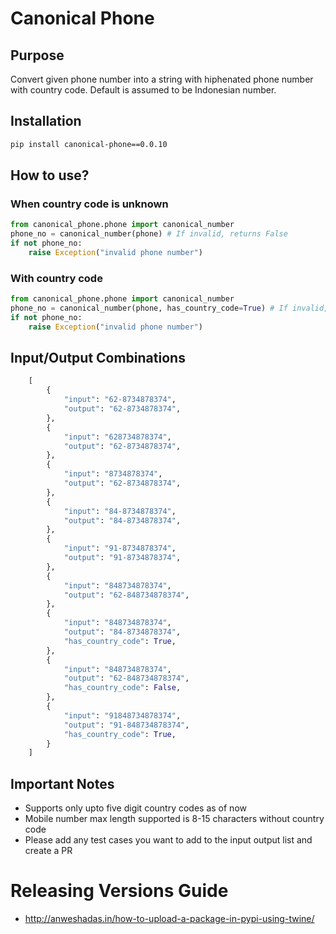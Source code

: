 # Canonical Phone
## Purpose
Convert given phone number into a string with hiphenated phone number with country code.
Default is assumed to be Indonesian number.

## Installation
```bash
pip install canonical-phone==0.0.10
```

## How to use?
### When country code is unknown
```python
from canonical_phone.phone import canonical_number
phone_no = canonical_number(phone) # If invalid, returns False
if not phone_no:
    raise Exception("invalid phone number")
```
### With country code
```python
from canonical_phone.phone import canonical_number
phone_no = canonical_number(phone, has_country_code=True) # If invalid, returns False
if not phone_no:
    raise Exception("invalid phone number")
```
## Input/Output Combinations
```python
    [
        {
            "input": "62-8734878374",
            "output": "62-8734878374",
        },
        {
            "input": "628734878374",
            "output": "62-8734878374",
        },
        {
            "input": "8734878374",
            "output": "62-8734878374",
        },
        {
            "input": "84-8734878374",
            "output": "84-8734878374",
        },
        {
            "input": "91-8734878374",
            "output": "91-8734878374",
        },
        {
            "input": "848734878374",
            "output": "62-848734878374",
        },
        {
            "input": "848734878374",
            "output": "84-8734878374",
            "has_country_code": True,
        },
        {
            "input": "848734878374",
            "output": "62-848734878374",
            "has_country_code": False,
        },
        {
            "input": "91848734878374",
            "output": "91-848734878374",
            "has_country_code": True,
        }
    ]
```

## Important Notes
* Supports only upto five digit country codes as of now
* Mobile number max length supported is 8-15 characters without country code
* Please add any test cases you want to add to the input output list and create a PR

# Releasing Versions Guide
* http://anweshadas.in/how-to-upload-a-package-in-pypi-using-twine/ 